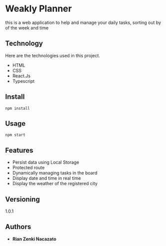 # Weakly Planner
this is a web application to help and manage your daily tasks, sorting out by of the week and time

## Technology

Here are the technologies used in this project.

* HTML
* CSS
* React.Js
* Typescript

## Install

``` 
npm install
``` 

## Usage

``` 
npm start
``` 

## Features 

* Persist data using Local Storage
* Protected route
* Dynamically managing tasks in the board
* Display date and time in real time
* Display the weather of the registered city 

## Versioning

1.0.1

## Authors

* **Rian Zenki Nacazato**
